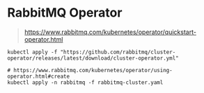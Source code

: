 # RabbitMQ Operator

> https://www.rabbitmq.com/kubernetes/operator/quickstart-operator.html

```
kubectl apply -f "https://github.com/rabbitmq/cluster-operator/releases/latest/download/cluster-operator.yml"

# https://www.rabbitmq.com/kubernetes/operator/using-operator.html#create
kubectl apply -n rabbitmq -f rabbitmq-cluster.yaml

```
